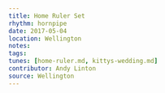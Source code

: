```yaml
---
title: Home Ruler Set
rhythm: hornpipe
date: 2017-05-04
location: Wellington
notes:
tags:  
tunes: [home-ruler.md, kittys-wedding.md]
contributor: Andy Linton
source: Wellington
---
```

